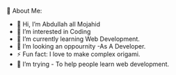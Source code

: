 


💫 About Me:
- 👋 Hi, I’m Abdullah all Mojahid
- 👀 I’m interested in Coding
- 🌱 I’m currently learning Web Development.
- 💞️ I’m looking an oppournity -As A Developer.
- ⚡ Fun fact: I love to make complex origami.
- 🤔 I’m trying - To help people learn web development.

<!---
mojahidmamu/mojahidmamu is a ✨ special ✨ repository because its `README.md` (this file) appears on your GitHub profile.
You can click the Preview link to take a look at your changes.
--->

